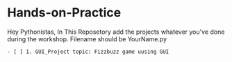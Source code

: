 # Hands-on-Practice

Hey Pythonistas, In This Reposetory add the projects whatever you've done during the workshop. Filename should be YourName.py

    - [ ] 1. GUI_Project topic: Fizzbuzz game uusing GUI 
